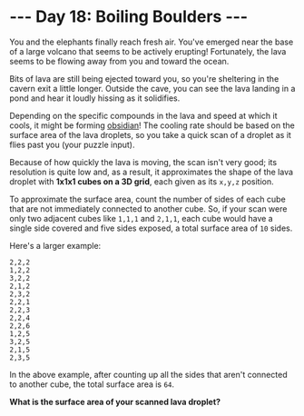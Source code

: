 # --- Day 18: Boiling Boulders ---
You and the elephants finally reach fresh air. You've emerged near the base of a large volcano that seems to be 
actively erupting! Fortunately, the lava seems to be flowing away from you and toward the ocean.

Bits of lava are still being ejected toward you, so you're sheltering in the cavern exit a little longer. Outside the 
cave, you can see the lava landing in a pond and hear it loudly hissing as it solidifies.

Depending on the specific compounds in the lava and speed at which it cools, it might be forming 
[obsidian](https://en.wikipedia.org/wiki/Obsidian)! The cooling rate should be based on the surface area of the lava 
droplets, so you take a quick scan of a droplet as it flies past you (your puzzle input).

Because of how quickly the lava is moving, the scan isn't very good; its resolution is quite low and, as a result, it 
approximates the shape of the lava droplet with **1x1x1 cubes on a 3D grid**, each given as its `x,y,z` position.

To approximate the surface area, count the number of sides of each cube that are not immediately connected to another 
cube. So, if your scan were only two adjacent cubes like `1,1,1` and `2,1,1`, each cube would have a single side 
covered and five sides exposed, a total surface area of `10` sides.

Here's a larger example:

```
2,2,2
1,2,2
3,2,2
2,1,2
2,3,2
2,2,1
2,2,3
2,2,4
2,2,6
1,2,5
3,2,5
2,1,5
2,3,5
```

In the above example, after counting up all the sides that aren't connected to another cube, the total surface area 
is `64`.

**What is the surface area of your scanned lava droplet?**